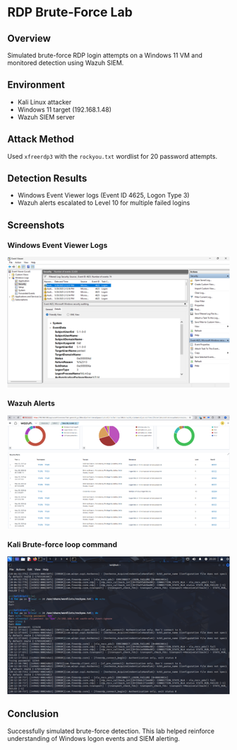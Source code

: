 # RDP Brute-Force Lab

## Overview
Simulated brute-force RDP login attempts on a Windows 11 VM and monitored detection using Wazuh SIEM.

## Environment
- Kali Linux attacker
- Windows 11 target (192.168.1.48)
- Wazuh SIEM server

## Attack Method
Used `xfreerdp3` with the `rockyou.txt` wordlist for 20 password attempts.

## Detection Results
- Windows Event Viewer logs (Event ID 4625, Logon Type 3)
- Wazuh alerts escalated to Level 10 for multiple failed logins

## Screenshots
### Windows Event Viewer Logs
![Event Viewer Logon Failures](eventviewer_4625.png)

### Wazuh Alerts
![Wazuh Level 10 Alert](wazuh-logon_failure.png)

### Kali Brute-force loop command
![Kali Brute Force Loop Command](kali_bruteforce_loopback_cmd.png)
## Conclusion
Successfully simulated brute-force detection. This lab helped reinforce understanding of Windows logon events and SIEM alerting.
